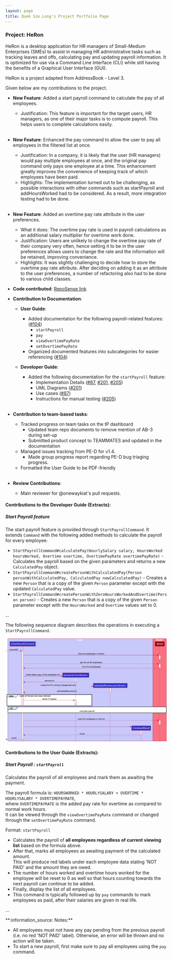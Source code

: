 ```yaml
---
layout: page
title: Quek Sze Long's Project Portfolio Page
---
```


### Project: HeRon

HeRon is a desktop application for HR managers of Small-Medium Enterprises (SMEs) to assist in managing HR 
administrative tasks such as tracking leaves and offs, calculating pay and updating payroll information. 
It is optimized for use via a Command Line Interface (CLI) while still having the benefits of a 
Graphical User Interface (GUI).

HeRon is a project adapted from AddressBook - Level 3.

Given below are my contributions to the project.

* **New Feature**: Added a start payroll command to calculate the pay of all employees.
  * Justification: This feature is important for the target users, HR managers, as one of their major tasks is to
    compute payroll. This helps users to complete calculations easily.<br><br>
    
* **New Feature**: Enhanced the pay command to allow the user to pay all employees in the filtered list at once.
  * Justification: In a company, it is likely that the user (HR managers) would pay multiple employees at once, and 
    the original pay command only pays one employee at a time. This enhancement greatly improves the convenience of
    keeping track of which employees have been paid.
  * Highlights: The implementation turned out to be challenging, as possible interactions with other commands such as
    startPayroll and addHoursWorked had to be considered. As a result, more integration testing had to be done.<br><br>
    
* **New Feature**: Added an overtime pay rate attribute in the user preferences.
  * What it does: The overtime pay rate is used in payroll calculations as an additional salary multiplier 
    for overtime work done.
  * Justification: Users are unlikely to change the overtime pay rate of their company very often, hence setting it to
    be in the user preferences allows users to change the rate and the information will be retained, improving 
    convenience.
  * Highlights: It was slightly challenging to decide how to store the overtime pay rate attribute. After deciding on
    adding it as an attribute to the user preferences, a number of refactoring also had to be done to various child 
    classes.
    


* **Code contributed**: [RepoSense link](https://nus-cs2103-ay2122s1.github.io/tp-dashboard/?search=szelong&sort=groupTitle&sortWithin=title&since=2021-09-17&timeframe=commit&mergegroup=&groupSelect=groupByRepos&breakdown=false&tabOpen=true&tabType=authorship&tabAuthor=szelongq&tabRepo=AY2122S1-CS2103T-F11-3%2Ftp%5Bmaster%5D&authorshipIsMergeGroup=false&authorshipFileTypes=&authorshipIsBinaryFileTypeChecked=false)


* **Contribution to Documentation**:
  * **User Guide**:
    * Added documentation for the following payroll-related features:
      ([\#104](https://github.com/AY2122S1-CS2103T-F11-3/tp/pull/104/commits/1dfceed7fbcd2b01add2a89677b2c12f1cd73ec8))
      * `startPayroll`
      * `pay`
      * `viewOvertimePayRate`
      * `setOvertimePayRate`
    * Organized documented features into subcategories for easier referencing 
      ([\#104](https://github.com/AY2122S1-CS2103T-F11-3/tp/pull/104/commits/57ba9b399df24f384a747f04e17a3a274cb8e0eb)) 
      
  * **Developer Guide**:
    * Added the following documentation for the `startPayroll` feature:
      * Implementation Details ([\#87](https://github.com/AY2122S1-CS2103T-F11-3/tp/pull/87),
        [\#201](https://github.com/AY2122S1-CS2103T-F11-3/tp/pull/201),
        [\#205](https://github.com/AY2122S1-CS2103T-F11-3/tp/pull/226))
      * UML Diagrams ([\#201](https://github.com/AY2122S1-CS2103T-F11-3/tp/pull/201))
      * Use cases ([\#87](https://github.com/AY2122S1-CS2103T-F11-3/tp/pull/87))
      * Instructions for manual testing ([\#205](https://github.com/AY2122S1-CS2103T-F11-3/tp/pull/226)) <br><br>
  
* **Contribution to team-based tasks**:
  * Tracked progress on team tasks on the tP dashboard
    * Updated team repo documents to remove mention of AB-3 during set-up
    * Submitted product concept to TEAMMATES and updated in the documentation
  * Managed issues tracking from PE-D for v1.4.
    * Made group progress report regarding PE-D bug triaging progress.
  * Formatted the User Guide to be PDF-friendly <br><br>

* **Review Contributions**:
  * Main reviewer for @onewaykiat's pull requests.

<div style="page-break-after: always;"></div>

#### Contributions to the Developer Guide (Extracts):

##### Start Payroll feature

The start payroll feature is provided through `StartPayrollCommand`.
It extends `Command` with the following added methods to calculate the payroll for every employee:
- `StartPayrollCommand#calculatePay(HourlySalary salary, HoursWorked hoursWorked,
  Overtime overtime, OvertimePayRate overtimePayRate)` - Calculates the payroll based on the given parameters and
  returns a new `CalculatedPay` object.
- `StartPayrollCommand#createPersonWithCalculatedPay(Person personWithCalculatedPay,
  CalculatedPay newCalculatedPay)` - Creates a new `Person` that is a copy of the given `Person` parameter
  except with the updated `CalculatedPay` value.
- `StartPayrollCommand#createPersonWithZeroHoursWorkedAndOvertime(Person person)` - Creates a new `Person` that is a copy of the
  given `Person` parameter except with the `HoursWorked` and `Overtime` values set to 0.

...
  
The following sequence diagram describes the operations in executing a `StartPayrollCommand`.

![StartPayrollSequenceDiagram](../images/StartPayrollSequenceDiagram.png)

<div style="page-break-after: always;"></div>

#### Contributions to the User Guide (Extracts):

##### Start Payroll : `startPayroll`

Calculates the payroll of all employees and mark them as awaiting the payment.

The payroll formula is: `HOURSWORKED * HOURLYSALARY + OVERTIME * HOURLYSALARY * OVERTIMEPAYRATE`,<br>
where `OVERTIMEPAYRATE` is the added pay rate for overtime as compared to normal work hours.<br>
It can be viewed through the `viewOvertimePayRate` command or changed through the `setOvertimePayRate` command.

Format: `startPayroll`
* Calculates the payroll of **all employees regardless of current viewing list** based on the formula above.
* After that, marks all employees as awaiting payment of the calculated amount.
  <br>This will produce red labels under each employee data stating 'NOT PAID' and the amount they are owed.
* The number of hours worked and overtime hours worked for the employee will be reset to 0 as well
  so that hours counting towards the next payroll can continue to be added.
* Finally, display the list of all employees.
* This command is typically followed up by `pay` commands to mark employees as paid,
  after their salaries are given in real life.

...

<div markdown="block" class="alert alert-info">
**:information_source: Notes:**

* All employees must not have any pay pending from the previous payroll (i.e. no red 'NOT PAID' label). Otherwise, an error will be thrown
  and no action will be taken.
* To start a new payroll, first make sure to pay all employees using the `pay` command.
</div>

